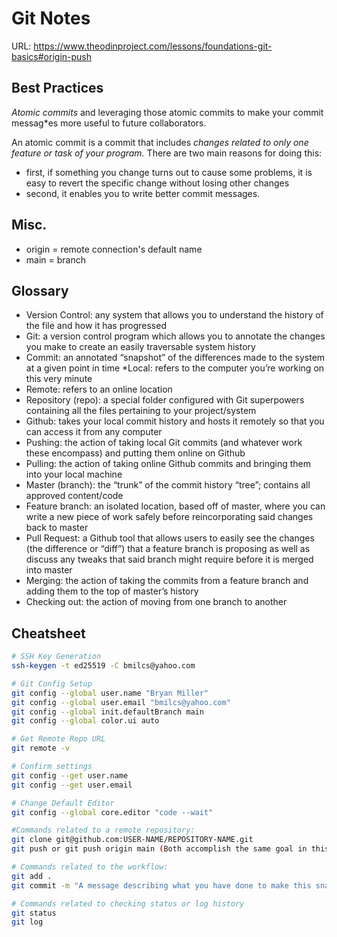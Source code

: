 # Git Notes

URL: https://www.theodinproject.com/lessons/foundations-git-basics#origin-push

## Best Practices

*Atomic commits* and leveraging those atomic commits to make your commit messag*es more useful to future collaborators.

An atomic commit is a commit that includes *changes related to only one feature or task of your program.* There are two main reasons for doing this: 

  * first, if something you change turns out to cause some problems, it is easy to revert the specific change without losing other changes
  * second, it enables you to write better commit messages.

## Misc.
* origin = remote connection's default name
* main = branch

## Glossary
* Version Control: any system that allows you to understand the history of the file and how it has progressed
* Git: a version control program which allows you to annotate the changes you make to create an easily traversable system history
* Commit: an annotated “snapshot” of the differences made to the system at a given point in time
*Local: refers to the computer you’re working on this very minute
* Remote: refers to an online location
* Repository (repo): a special folder configured with Git superpowers containing all the files pertaining to your project/system
* Github: takes your local commit history and hosts it remotely so that you can access it from any computer
* Pushing: the action of taking local Git commits (and whatever work these encompass) and putting them online on Github
* Pulling: the action of taking online Github commits and bringing them into your local machine
* Master (branch): the “trunk” of the commit history “tree”; contains all approved content/code
* Feature branch: an isolated location, based off of master, where you can write a new piece of work safely before reincorporating said changes back to master
* Pull Request: a Github tool that allows users to easily see the changes (the difference or “diff”) that a feature branch is proposing as well as discuss any tweaks that said branch might require before it is merged into master
* Merging: the action of taking the commits from a feature branch and adding them to the top of master’s history
* Checking out: the action of moving from one branch to another


## Cheatsheet

``` sh
# SSH Key Generation
ssh-keygen -t ed25519 -C bmilcs@yahoo.com

# Git Config Setup
git config --global user.name "Bryan Miller"
git config --global user.email "bmilcs@yahoo.com"
git config --global init.defaultBranch main
git config --global color.ui auto

# Get Remote Repo URL
git remote -v

# Confirm settings
git config --get user.name
git config --get user.email

# Change Default Editor
git config --global core.editor "code --wait"

#Commands related to a remote repository:
git clone git@github.com:USER-NAME/REPOSITORY-NAME.git
git push or git push origin main (Both accomplish the same goal in this context)

# Commands related to the workflow:
git add .
git commit -m "A message describing what you have done to make this snapshot different"

# Commands related to checking status or log history
git status
git log
```
